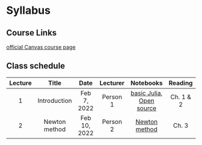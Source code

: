 # Syllabus

## Course Links

[official Canvas course page](https://canvas.xxx.xx/courses/xxxxx)

## Class  schedule

| Lecture | Title | Date | Lecturer | Notebooks | Reading |
|:-------:|:-----:|:----:|:--------:|:---------:|:-------:|
| 1 | Introduction      | Feb  7, 2022 | Person 1  | [basic Julia](/notebooks/notebooks_basic_syntax), [Open source](/notebooks/notebooks_week12_how_to_collaborate_on_software) | Ch. 1 & 2 |
| 2 | Newton method     | Feb 10, 2022 | Person 2  | [Newton method](/notebooks/notebooks_week3_newton_method) | Ch. 3 |
